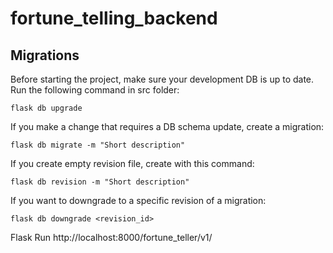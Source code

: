 # fortune_telling_backend

## Migrations
Before starting the project, make sure your development DB is up to date. 
Run the following command in src folder:

    flask db upgrade

If you make a change that requires a DB schema update, create a migration:

    flask db migrate -m "Short description"

If you create empty revision file, create with this command:

    flask db revision -m "Short description"

If you want to downgrade to a specific revision of a migration:

    flask db downgrade <revision_id>


Flask Run http://localhost:8000/fortune_teller/v1/
